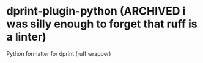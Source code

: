 # dprint-plugin-python (ARCHIVED i was silly enough to forget that ruff is a linter)
Python formatter for dprint (ruff wrapper)
